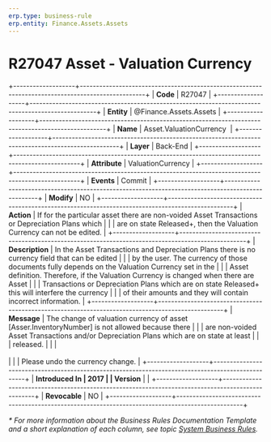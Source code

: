 ```yaml
---
erp.type: business-rule
erp.entity: Finance.Assets.Assets
---
```


# R27047 Asset - Valuation Currency
+-------------------+--------------------------------------------------------------------------------------------------+
| **Code**          | R27047                                                                                           |
+-------------------+--------------------------------------------------------------------------------------------------+
| **Entity**        | @Finance.Assets.Assets                                                                           |
+-------------------+--------------------------------------------------------------------------------------------------+
| **Name**          | Asset.ValuationCurrency                                                                          |
+-------------------+--------------------------------------------------------------------------------------------------+
| **Layer**         | Back-End                                                                                         |
+-------------------+--------------------------------------------------------------------------------------------------+
| **Attribute**     | ValuationCurrency                                                                                |
+-------------------+--------------------------------------------------------------------------------------------------+
| **Events**        | Commit                                                                                           |
+-------------------+--------------------------------------------------------------------------------------------------+
| **Modify**        | NO                                                                                               |
+-------------------+--------------------------------------------------------------------------------------------------+
| **Action**        | If for the particular asset there are non-voided Asset Transactions or Depreciation Plans which  |
|                   | are on state Released+, then the Valuation Currency can not be edited.                           |
+-------------------+--------------------------------------------------------------------------------------------------+
| **Description**   | In the Asset Transactions and Depreciation Plans there is no currency field that can be edited   |
|                   | by the user. The currency of those documents fully depends on the Valuation Currency set in the  |
|                   | Asset definition. Therefore, if the Valuation Currency is changed when there are Asset           |
|                   | Transactions or Depreciation Plans which are on state Released+ this will interfere the currency |
|                   | of their amounts and they will contain incorrect information.                                    |
+-------------------+--------------------------------------------------------------------------------------------------+
| **Message**       | The change of valuation currency of asset \[Asser.InventoryNumber\] is not allowed because there |
|                   | are non-voided Asset Transactions and/or Depreciation Plans which are on state at least          |
|                   | released.                                                                                        |
|                   | <br/><br/>                                                                                       |
|                   | Please undo the currency change.                                                                 |
+-------------------+--------------------------------------------------------------------------------------------------+
| **Introduced In   | 2017                                                                                             |
| Version**         |                                                                                                  |
+-------------------+--------------------------------------------------------------------------------------------------+
| **Revocable**     | NO                                                                                               |
+-------------------+--------------------------------------------------------------------------------------------------+

*\* For more information about the Business Rules Documentation Template and a short explanation of each column, see
topic [System Business Rules](../templates/template-description-system-business-rules.md).*
